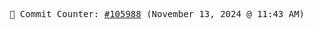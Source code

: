 <p align="center">
    <samp>
        📮 Commit Counter: <a href="https://github.com/Javascript-void0/Javascript-void0/commits/main">#105988</a> (November 13, 2024 @ 11:43 AM)
    </samp>
</p>